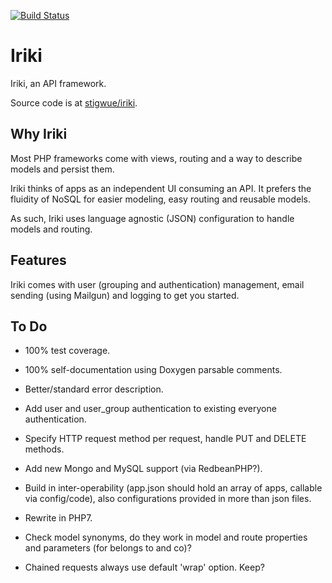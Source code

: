 [![Build Status](https://img.shields.io/travis/stigwue/iriki/master.svg)](https://travis-ci.org/stigwue/iriki)

# Iriki

Iriki, an API framework.

Source code is at [stigwue/iriki](https://github.com/stigwue/iriki).

## Why Iriki

Most PHP frameworks come with views, routing and a way to describe models and persist them.

Iriki thinks of apps as an independent UI consuming an API. It prefers the fluidity of NoSQL for easier modeling, easy routing and reusable models.

As such, Iriki uses language agnostic (JSON) configuration to handle models and routing.

## Features

Iriki comes with user (grouping and authentication) management, email sending (using Mailgun) and logging to get you started.

## To Do

* 100% test coverage.

* 100% self-documentation using Doxygen parsable comments.

* Better/standard error description.

* Add user and user_group authentication to existing everyone authentication.

* Specify HTTP request method per request, handle PUT and DELETE methods.

* Add new Mongo and MySQL support (via RedbeanPHP?).

* Build in inter-operability (app.json should hold an array of apps, callable via config/code), also configurations provided in more than json files.

* Rewrite in PHP7.

* Check model synonyms, do they work in model and route properties and parameters (for belongs to and co)?

* Chained requests always use default 'wrap' option. Keep?
